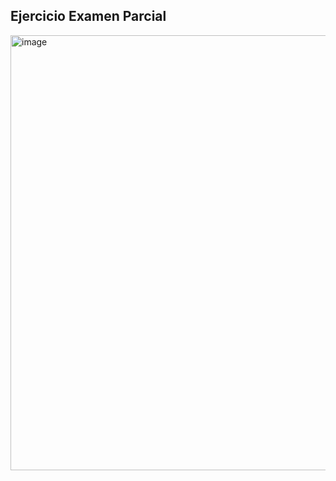 ## Ejercicio Examen Parcial

<img width="696" alt="image" src="https://github.com/user-attachments/assets/b1ecab37-5d29-458d-83bb-940b94104132" />
